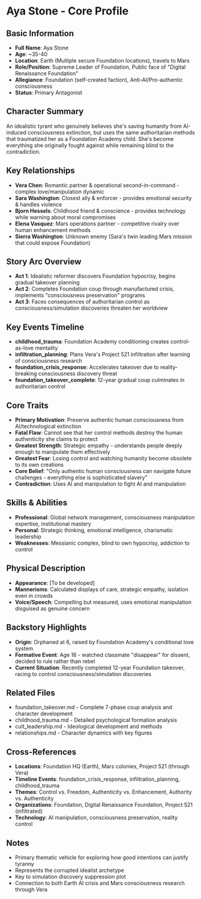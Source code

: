 # Aya Stone - Core Profile

## Basic Information
- **Full Name**: Aya Stone
- **Age**: ~35-40
- **Location**: Earth (Multiple secure Foundation locations), travels to Mars
- **Role/Position**: Supreme Leader of Foundation, Public face of "Digital Renaissance Foundation"
- **Allegiance**: Foundation (self-created faction), Anti-AI/Pro-authentic consciousness
- **Status**: Primary Antagonist

## Character Summary
An idealistic tyrant who genuinely believes she's saving humanity from AI-induced consciousness extinction, but uses the same authoritarian methods that traumatized her as a Foundation Academy child. She's become everything she originally fought against while remaining blind to the contradiction.

## Key Relationships
- **Vera Chen**: Romantic partner & operational second-in-command - complex love/manipulation dynamic
- **Sara Washington**: Closest ally & enforcer - provides emotional security & handles violence
- **Bjorn Hessels**: Childhood friend & conscience - provides technology while warning about moral compromises
- **Elena Vasquez**: Mars operations partner - competitive rivalry over human enhancement methods
- **Sierra Washington**: Unknown enemy (Sara's twin leading Mars mission that could expose Foundation)

## Story Arc Overview
- **Act 1**: Idealistic reformer discovers Foundation hypocrisy, begins gradual takeover planning
- **Act 2**: Completes Foundation coup through manufactured crisis, implements "consciousness preservation" programs
- **Act 3**: Faces consequences of authoritarian control as consciousness/simulation discoveries threaten her worldview

## Key Events Timeline
- **childhood_trauma**: Foundation Academy conditioning creates control-as-love mentality
- **infiltration_planning**: Plans Vera's Project 521 infiltration after learning of consciousness research
- **foundation_crisis_response**: Accelerates takeover due to reality-breaking consciousness discovery threat
- **foundation_takeover_complete**: 12-year gradual coup culminates in authoritarian control

## Core Traits
- **Primary Motivation**: Preserve authentic human consciousness from AI/technological extinction
- **Fatal Flaw**: Cannot see that her control methods destroy the human authenticity she claims to protect
- **Greatest Strength**: Strategic empathy - understands people deeply enough to manipulate them effectively
- **Greatest Fear**: Losing control and watching humanity become obsolete to its own creations
- **Core Belief**: "Only authentic human consciousness can navigate future challenges - everything else is sophisticated slavery"
- **Contradiction**: Uses AI and manipulation to fight AI and manipulation

## Skills & Abilities
- **Professional**: Global network management, consciousness manipulation expertise, institutional mastery
- **Personal**: Strategic thinking, emotional intelligence, charismatic leadership
- **Weaknesses**: Messianic complex, blind to own hypocrisy, addiction to control

## Physical Description
- **Appearance**: [To be developed]
- **Mannerisms**: Calculated displays of care, strategic empathy, isolation even in crowds
- **Voice/Speech**: Compelling but measured, uses emotional manipulation disguised as genuine concern

## Backstory Highlights
- **Origin**: Orphaned at 6, raised by Foundation Academy's conditional love system
- **Formative Event**: Age 16 - watched classmate "disappear" for dissent, decided to rule rather than rebel
- **Current Situation**: Recently completed 12-year Foundation takeover, racing to control consciousness/simulation discoveries

## Related Files
- foundation_takeover.md - Complete 7-phase coup analysis and character development
- childhood_trauma.md - Detailed psychological formation analysis
- cult_leadership.md - Ideological development and methods
- relationships.md - Character dynamics with key figures

## Cross-References
- **Locations**: Foundation HQ (Earth), Mars colonies, Project 521 (through Vera)
- **Timeline Events**: foundation_crisis_response, infiltration_planning, childhood_trauma
- **Themes**: Control vs. Freedom, Authenticity vs. Enhancement, Authority vs. Authenticity
- **Organizations**: Foundation, Digital Renaissance Foundation, Project 521 (infiltrated)
- **Technology**: AI manipulation, consciousness preservation, reality control

## Notes
- Primary thematic vehicle for exploring how good intentions can justify tyranny
- Represents the corrupted idealist archetype
- Key to simulation discovery suppression plot
- Connection to both Earth AI crisis and Mars consciousness research through Vera